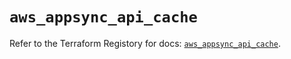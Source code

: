 # `aws_appsync_api_cache`

Refer to the Terraform Registory for docs: [`aws_appsync_api_cache`](https://www.terraform.io/docs/providers/aws/r/appsync_api_cache).
